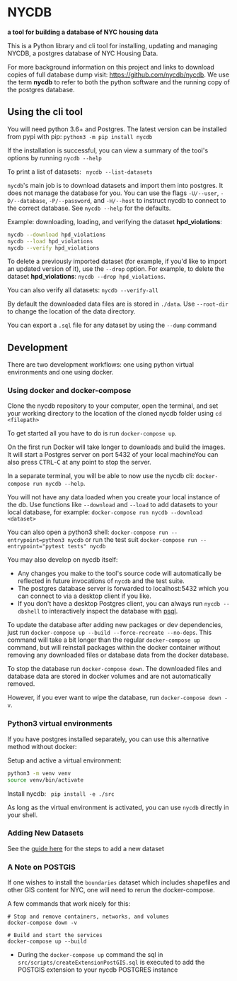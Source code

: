 # NYCDB

**a tool for building a database of NYC housing data**

This is a Python library and cli tool for installing, updating and managing NYCDB, a postgres database of NYC Housing Data.

For more background information on this project and links to download copies of full database dump visit: https://github.com/nycdb/nycdb. We use the term **nycdb** to refer to both the python software and the running copy of the postgres database.

## Using the cli tool

You will need python 3.6+ and Postgres. The latest version can be installed from pypi with pip:  `python3 -m pip install nycdb`

If the installation is successful, you can view a summary of the tool's options by running `nycdb --help`

To print a list of datasets: ` nycdb --list-datasets`

`nycdb`'s main job is to download datasets and import them into postgres. It does not manage the database for you. You can use the flags `-U/--user`, `-D/--database`, `-P/--password`, and `-H/--host` to instruct nycdb to connect to the correct database. See `nycdb --help` for the defaults.

Example: downloading, loading, and verifying the dataset **hpd_violations**:

``` sh
nycdb --download hpd_violations
nycdb --load hpd_violations
nycdb --verify hpd_violations
```

To delete a previously imported dataset (for example, if you'd like to import an updated version of it), use the `--drop` option. For example, to delete the dataset **hpd_violations**: `nycdb --drop hpd_violations`.

You can also verify all datasets: ` nycdb --verify-all `

By default the downloaded data files are is stored in `./data`. Use `--root-dir` to change the location of the data directory.

You can export a `.sql` file for any dataset by using the `--dump` command

## Development

There are two development workflows: one using python virtual environments and one using docker.

### Using docker and docker-compose

Clone the nycdb repository to your computer, open the terminal, and set your working directory to the location of the cloned nycdb folder using `cd <filepath>`

To get started all you have to do is run `docker-compose up`.

On the first run Docker will take longer to downloads and build the images. It
will start a Postgres server on port 5432 of your local machineYou can also press
<kbd>CTRL</kbd>-<kbd>C</kbd> at any point to stop the server.

In a separate terminal, you will be able to now use the nycdb cli: `docker-compose run nycdb --help`.

You will not have any data loaded when you create your local instance of the db. Use functions like `--download` and `--load` to add datasets to your local database, for example: `docker-compose run nycdb --download <dataset>`

You can also open a python3 shell: `docker-compose run --entrypoint=python3 nycdb` or run the test suit `docker-compose run --entrypoint="pytest tests" nycdb`

You may also develop on nycdb itself:

* Any changes you make to the tool's source code will automatically be reflected
  in future invocations of `nycdb` and the test suite.
* The postgres database server is forwarded to localhost:5432 which you can connect to via a desktop client if you like.
* If you don't have a desktop Postgres client, you can always run
  `nycdb --dbshell` to interactively inspect the database with [psql](http://postgresguide.com/utilities/psql.html).

To update the database after adding new packages or dev dependencies, just run `docker-compose up --build --force-recreate --no-deps`. This command will take a bit longer than the regular `docker-compose up` command, but will reinstall packages within the docker container without removing any downloaded files or database data from the docker database.

To stop the database run `docker-compose down`. The downloaded files and database data are stored in docker volumes and are not automatically removed.

However, if you ever want to wipe the database, run `docker-compose down -v`.

### Python3 virtual environments

If you have postgres installed separately, you can use this alternative method without docker:

Setup and active a virtual environment:

``` sh
python3 -m venv venv
source venv/bin/activate
```

Install nycdb: ` pip install -e ./src`

As long as the virtual environment is activated, you can use `nycdb` directly in your shell.

###  Adding New Datasets

See the [guide here](ADDING_NEW_DATASETS.md) for the steps to add a new dataset


### A Note on POSTGIS
If one wishes to install the `boundaries` dataset which includes shapefiles and other GIS content for NYC, one will need to rerun the docker-compose. 

A few commands that work nicely for this:

```
# Stop and remove containers, networks, and volumes
docker-compose down -v

# Build and start the services
docker-compose up --build
```

- During the `docker-compose up` command the sql in `src/scripts/createExtensionPostGIS.sql` is executed to add the POSTGIS extension to your nycdb POSTGRES instance